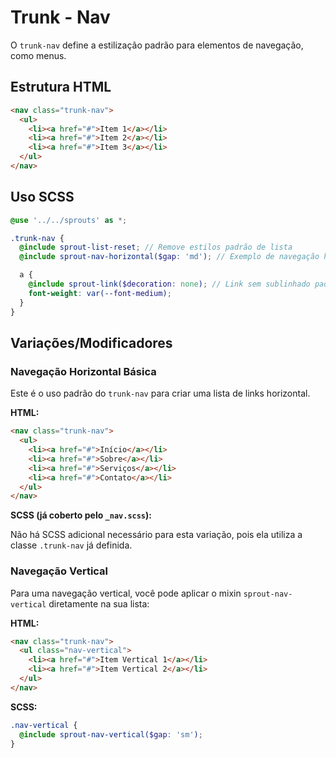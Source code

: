 # Trunk - Nav

O `trunk-nav` define a estilização padrão para elementos de navegação, como menus.

## Estrutura HTML

```html
<nav class="trunk-nav">
  <ul>
    <li><a href="#">Item 1</a></li>
    <li><a href="#">Item 2</a></li>
    <li><a href="#">Item 3</a></li>
  </ul>
</nav>
```

## Uso SCSS

```scss
@use '../../sprouts' as *;

.trunk-nav {
  @include sprout-list-reset; // Remove estilos padrão de lista
  @include sprout-nav-horizontal($gap: 'md'); // Exemplo de navegação horizontal

  a {
    @include sprout-link($decoration: none); // Link sem sublinhado padrão
    font-weight: var(--font-medium);
  }
}
```

## Variações/Modificadores

### Navegação Horizontal Básica

Este é o uso padrão do `trunk-nav` para criar uma lista de links horizontal.

**HTML:**

```html
<nav class="trunk-nav">
  <ul>
    <li><a href="#">Início</a></li>
    <li><a href="#">Sobre</a></li>
    <li><a href="#">Serviços</a></li>
    <li><a href="#">Contato</a></li>
  </ul>
</nav>
```

**SCSS (já coberto pelo `_nav.scss`):**

Não há SCSS adicional necessário para esta variação, pois ela utiliza a classe `.trunk-nav` já definida.

### Navegação Vertical

Para uma navegação vertical, você pode aplicar o mixin `sprout-nav-vertical` diretamente na sua lista:

**HTML:**

```html
<nav class="trunk-nav">
  <ul class="nav-vertical">
    <li><a href="#">Item Vertical 1</a></li>
    <li><a href="#">Item Vertical 2</a></li>
  </ul>
</nav>
```

**SCSS:**

```scss
.nav-vertical {
  @include sprout-nav-vertical($gap: 'sm');
}
```